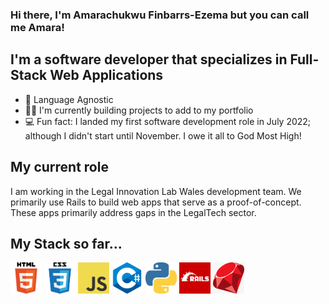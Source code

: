 ### Hi there, I'm Amarachukwu Finbarrs-Ezema but you can call me Amara!

## I'm a software developer that specializes in Full-Stack Web Applications

- 👑 Language Agnostic
- ✍🏽 I'm currently building projects to add to my portfolio
- 💻 Fun fact: I landed my first software development role in July 2022; although I didn't start until November. I owe it all to God Most High!

## My current role

I am working in the Legal Innovation Lab Wales development team. We primarily use Rails to build web apps that serve as a proof-of-concept. These apps primarily address gaps in the LegalTech sector.

## My Stack so far...

<img src="Images\html5-icon.png" alt="HTML5 logo" width="50" height="50" /> <img src="Images\css.png" alt="CSS logo" width="50" height="50" /> <img src="Images\JavaScript-logo.png" alt="JS logo" width="50" height="50" /> <img src="Images\c-logo-4.png" alt="C# logo" width="50" height="50" /> <img src="Images\python-2.png" alt="Python logo" width="50" height="50" /> <img src="Images\Rails.png" alt="C# logo" width="50" height="50" /> <img src="Images\ruby.png" alt="Python logo" width="50" height="50" />
